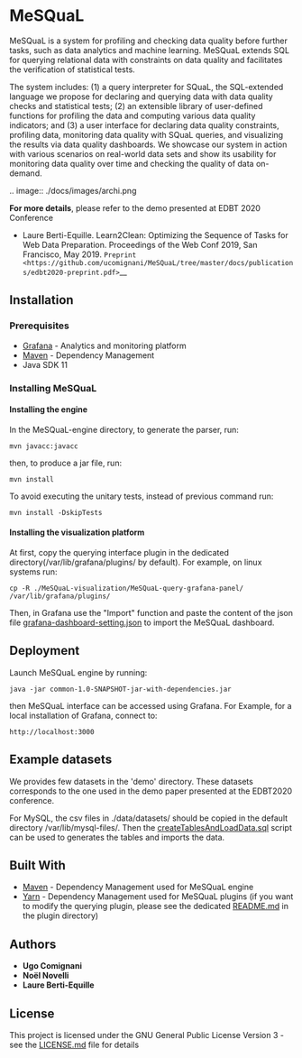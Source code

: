 # MeSQuaL

MeSQuaL is a system for profiling and checking data quality before further tasks, such as data analytics and machine learning. MeSQuaL extends SQL for querying relational data with constraints on data quality and facilitates the verification of statistical tests. 

The system includes: (1) a query interpreter for SQuaL, the SQL-extended language we propose for declaring and querying data with data quality checks and statistical tests; (2) an extensible library of user-defined functions for profiling the data and computing various data quality indicators; and (3) a user interface for declaring data quality constraints, profiling data, monitoring data quality with SQuaL queries, and visualizing the results via data quality dashboards. We showcase our system in action with various scenarios on real-world data sets and show its usability for monitoring data quality over time and checking the quality of data on-demand.

.. image:: ./docs/images/archi.png


**For more details**, please refer to the demo presented at EDBT 2020 Conference

- Laure Berti-Equille. Learn2Clean: Optimizing the Sequence of Tasks for Web Data Preparation. Proceedings of the Web Conf 2019, San Francisco, May 2019. `Preprint <https://github.com/ucomignani/MeSQuaL/tree/master/docs/publications/edbt2020-preprint.pdf>`__ 

## Installation

### Prerequisites

* [Grafana](https://grafana.com/) - Analytics and monitoring platform
* [Maven](https://maven.apache.org/) - Dependency Management
* Java SDK 11


### Installing MeSQuaL

#### Installing the engine
In the MeSQuaL-engine directory, to generate the parser, run:
```
mvn javacc:javacc
```

then, to produce a jar file, run:
```
mvn install
```
To avoid executing the unitary tests, instead of previous command run:
```
mvn install -DskipTests
```

#### Installing the visualization platform

At first, copy the querying interface plugin in the dedicated directory(/var/lib/grafana/plugins/ by default). For example, on linux systems run:
```
cp -R ./MeSQuaL-visualization/MeSQuaL-query-grafana-panel/ /var/lib/grafana/plugins/
```

Then, in Grafana use the "Import" function and paste the content of the json file [grafana-dashboard-setting.json](MeSQuaL-visualization/grafana-dashboard-setting.json) to import the MeSQuaL dashboard.

## Deployment
Launch MeSQuaL engine by running:
```
java -jar common-1.0-SNAPSHOT-jar-with-dependencies.jar
```

then MeSQuaL interface can be accessed using Grafana. For Example, for a local installation of Grafana, connect to:
 ```
 http://localhost:3000
 ```

## Example datasets

We provides few datasets in the 'demo' directory.
These datasets corresponds to the one used in the demo paper presented at the EDBT2020 conference.

For MySQL, the csv files in ./data/datasets/ should be copied in the default directory /var/lib/mysql-files/.
Then the [createTablesAndLoadData.sql](demo/data/createTablesAndLoadData.sql) script 
can be used to generates the tables and imports the data.

## Built With
 * [Maven](https://maven.apache.org/) - Dependency Management used for MeSQuaL engine
 * [Yarn](https://yarnpkg.com/) - Dependency Management used for MeSQuaL plugins (if you want to modify the querying 
 plugin, please see the dedicated [README.md](MeSQuaL-visualization/MeSQuaL-query-grafana-panel/README.md) in 
 the plugin directory)

## Authors

* **Ugo Comignani**
* **Noël Novelli**
* **Laure Berti-Equille**

## License

This project is licensed under the GNU General Public License Version 3 - see the [LICENSE.md](LICENSE.md) file for details


